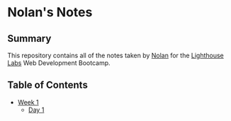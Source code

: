 # Nolan's Notes

## Summary

This repository contains all of the notes taken by [Nolan](https://github.com/nolangendron) for the [Lighthouse Labs](https://lighthouselabs.ca/) Web Development Bootcamp.

## Table of Contents

* [Week 1](/Week_1)
  * [Day 1](/Week_1/Day_1)

